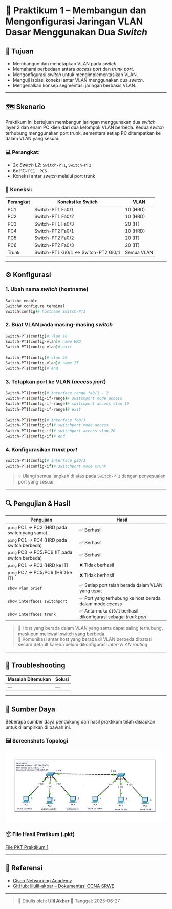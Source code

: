 # 📘 Praktikum 1 – Membangun dan Mengonfigurasi Jaringan VLAN Dasar Menggunakan Dua *Switch*

## 🎯 Tujuan

- Membangun dan menetapkan VLAN pada *switch*.
- Memahami perbedaan antara *access port* dan *trunk port*.
- Mengonfigurasi *switch* untuk mengimplementasikan VLAN.
- Menguji isolasi koneksi antar VLAN menggunakan dua *switch*.
- Mengenalkan konsep segmentasi jaringan berbasis VLAN.

---

## 🗺️ Skenario

Praktikum ini bertujuan membangun jaringan menggunakan dua *switch* layer 2 dan enam PC klien dari dua kelompok VLAN berbeda. Kedua *switch* terhubung menggunakan port trunk, sementara setiap PC ditempatkan ke dalam VLAN yang sesuai.

### 💻 Perangkat:

- 2x *Switch L2*: `Switch-PT1`, `Switch-PT2`
- 6x PC: `PC1` – `PC6`
- Koneksi antar *switch* melalui port trunk

### 🔗 Koneksi:

| Perangkat | Koneksi ke Switch | VLAN        |
|-----------|-------------------|-------------|
| PC1       | Switch-PT1 Fa0/1  | 10 (HRD)    |
| PC2       | Switch-PT1 Fa0/2  | 10 (HRD)    |
| PC3       | Switch-PT1 Fa0/3  | 20 (IT)     |
| PC4       | Switch-PT2 Fa0/1  | 10 (HRD)    |
| PC5       | Switch-PT2 Fa0/2  | 20 (IT)     |
| PC6       | Switch-PT2 Fa0/3  | 20 (IT)     |
| Trunk     | Switch-PT1 Gi0/1 ↔ Switch-PT2 Gi0/1 | Semua VLAN |


---

## ⚙️ Konfigurasi

### 1. Ubah nama *switch* (hostname)

```bash
Switch> enable
Switch# configure terminal
Switch(config)# hostname Switch-PT1
````

### 2. Buat VLAN pada masing-masing *switch*

```bash
Switch-PT1(config)# vlan 10
Switch-PT1(config-vlan)# name HRD
Switch-PT1(config-vlan)# exit

Switch-PT1(config)# vlan 20
Switch-PT1(config-vlan)# name IT
Switch-PT1(config)# end
```

### 3. Tetapkan port ke VLAN (*access port*)

```bash
Switch-PT1(config)# interface range fa0/1 - 2
Switch-PT1(config-if-range)# switchport mode access
Switch-PT1(config-if-range)# switchport access vlan 10
Switch-PT1(config-if-range)# exit

Switch-PT1(config)# interface fa0/3
Switch-PT1(config-if)# switchport mode access
Switch-PT1(config-if)# switchport access vlan 20
Switch-PT1(config-if)# end
```

### 4. Konfigurasikan *trunk port*

```bash
Switch-PT1(config)# interface gi0/1
Switch-PT1(config-if)# switchport mode trunk
```

> 💡 Ulangi semua langkah di atas pada `Switch-PT2` dengan penyesuaian port yang sesuai.

---

## 🔍 Pengujian & Hasil

| Pengujian                                   | Hasil         |
|---------------------------------------------|---------------|
| `ping` PC1 → PC2 (HRD pada switch yang sama) | ✅ Berhasil   |
| `ping` PC1 → PC4 (HRD pada switch berbeda)   | ✅ Berhasil   |
| `ping` PC3 → PC5/PC6 (IT pada switch berbeda)| ✅ Berhasil   |
| `ping` PC1 → PC3 (HRD ke IT)                 | ❌ Tidak berhasil |
| `ping` PC2 → PC5/PC6 (HRD ke IT)             | ❌ Tidak berhasil |
| `show vlan brief`                            | ✅ Setiap port telah berada dalam VLAN yang tepat |
| `show interfaces switchport`                 | ✅ Port yang terhubung ke host berada dalam mode *access* |
| `show interfaces trunk`                      | ✅ Antarmuka `Gi0/1` berhasil dikonfigurasi sebagai *trunk port* |

> 📌 Host yang berada dalam VLAN yang sama dapat saling terhubung, meskipun melewati switch yang berbeda.  
> 📌 Komunikasi antar host yang berada di VLAN berbeda dibatasi secara default karena belum dikonfigurasi *inter-VLAN routing*.

***

## 🧠 Troubleshooting

| Masalah Ditemukan | Solusi |
| ----------------- | ------ |
| —                 | —      |

---

## 📁 Sumber Daya

Beberapa sumber daya pendukung dari hasil praktikum telah disiapkan untuk dilampirkan di bawah ini.

### 🖼️ Screenshots Topologi

![Gambar Topologi Praktikum 1](../resources/topology/praktikum-1-membangun-dan-mengonfigurasi-jaringan-vlan-dasar-menggunakan-dua-switch.png)

### 📦 File Hasil Pratikum (.pkt)

[File PKT Praktikum 1](../resources/packet-tracer-files/praktikum-1-membangun-dan-mengonfigurasi-jaringan-vlan-dasar-menggunakan-dua-switch.pkt)

***

## 📎 Referensi

* [Cisco Networking Academy](https://www.netacad.com/)
* [GitHub: lilulil-akbar – Dokumentasi CCNA SRWE](https://github.com/lilulil-akbar/ccna-switching-routing-wireless-docs)

---


> 📌 Ditulis oleh: **Ulil Akbar**
> 📅 Tanggal: 2025-06-27
